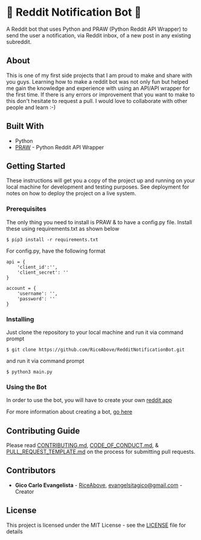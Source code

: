 # 🤖 Reddit Notification Bot 🤖

A Reddit bot that uses Python and PRAW (Python Reddit API Wrapper) to send the user a notification, via Reddit inbox, of a new post in any existing subreddit. 

## About

This is one of my first side projects that I am proud to make and share with you guys. Learning how to make a reddit bot was not only fun but helped me gain the knowledge and experience with using an API/API wrapper for the first time. If there is any errors or improvement that you want to make to this don't hesitate to request a pull. I would love to collaborate with other people and learn :-)

## Built With

* Python
* [PRAW](https://praw.readthedocs.io/en/latest/) - Python Reddit API Wrapper

## Getting Started

These instructions will get you a copy of the project up and running on your local machine for development and testing purposes. See deployment for notes on how to deploy the project on a live system.

### Prerequisites

The only thing you need to install is PRAW & to have a config.py file. Install these using requirements.txt as shown below 
```
$ pip3 install -r requirements.txt
```
For config.py, have the following format
```
api = {
    'client_id':'',
    'client_secret': ''
}

account = {
    'username': '',
    'password': ''
}
```

### Installing

Just clone the repository to your local machine and run it via command
prompt

```
$ git clone https://github.com/RiceAbove/RedditNotificationBot.git
```
and run it via command prompt
```
$ python3 main.py
```

### Using the Bot

In order to use the bot, you will have to create your own [reddit app](https://www.reddit.com/prefs/apps/)

For more information about creating a bot, [go here](https://www.pythonforengineers.com/build-a-reddit-bot-part-1/)

## Contributing Guide
Please read [CONTRIBUTING.md](CONTRIBUTING.md), [CODE_OF_CONDUCT.md](CODE_OF_CONDUCT.md), & [PULL_REQUEST_TEMPLATE.md](PULL_REQUEST_TEMPLATE.md) on the process for submitting pull requests.

## Contributors

* **Gico Carlo Evangelista** - [RiceAbove](https://github.com/RiceAbove), evangelsitagico@gmail.com - Creator 

## License

This project is licensed under the MIT License - see the [LICENSE](LICENSE) file for details
